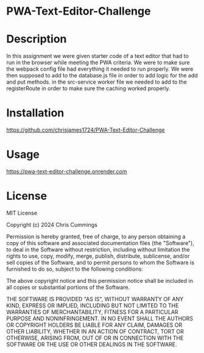 # PWA-Text-Editor-Challenge

# Description
In this assignment we were given starter code of a text editor that had to run in the browser while meeting the PWA criteria. We were to make sure the webpack config file had everything it needed to run properly.  We were then supposed to add to the database.js file in order to add logic for the add and put methods.  in the src-service worker file we needed to add to the registerRoute in order to make sure the caching worked properly. 


# Installation

https://github.com/chrisjames1724/PWA-Text-Editor-Challenge


# Usage

https://pwa-text-editor-challenge.onrender.com


# License
MIT License

Copyright (c) 2024 Chris Cummings

Permission is hereby granted, free of charge, to any person obtaining a copy of this software and associated documentation files (the "Software"), to deal in the Software without restriction, including without limitation the rights to use, copy, modify, merge, publish, distribute, sublicense, and/or sell copies of the Software, and to permit persons to whom the Software is furnished to do so, subject to the following conditions:

The above copyright notice and this permission notice shall be included in all copies or substantial portions of the Software.

THE SOFTWARE IS PROVIDED "AS IS", WITHOUT WARRANTY OF ANY KIND, EXPRESS OR IMPLIED, INCLUDING BUT NOT LIMITED TO THE WARRANTIES OF MERCHANTABILITY, FITNESS FOR A PARTICULAR PURPOSE AND NONINFRINGEMENT. IN NO EVENT SHALL THE AUTHORS OR COPYRIGHT HOLDERS BE LIABLE FOR ANY CLAIM, DAMAGES OR OTHER LIABILITY, WHETHER IN AN ACTION OF CONTRACT, TORT OR OTHERWISE, ARISING FROM, OUT OF OR IN CONNECTION WITH THE SOFTWARE OR THE USE OR OTHER DEALINGS IN THE SOFTWARE.
